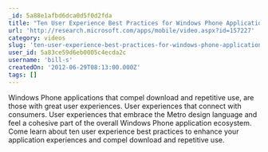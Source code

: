 ```yaml
---
_id: 5a88e1afbd6dca0d5f0d2fda
title: "Ten User Experience Best Practices for Windows Phone Application Development"
url: 'http://research.microsoft.com/apps/mobile/video.aspx?id=157227'
category: videos
slug: 'ten-user-experience-best-practices-for-windows-phone-application-development'
user_id: 5a83ce59d6eb0005c4ecda2c
username: 'bill-s'
createdOn: '2012-06-29T08:13:00.000Z'
tags: []
---
```


Windows Phone applications that compel download and repetitive use, are those with great user experiences. User experiences that connect with consumers. User experiences that embrace the Metro design language and feel a cohesive part of the overall Windows Phone application ecosystem. Come learn about ten user experience best practices to enhance your application experiences and compel download and repetitive use.
